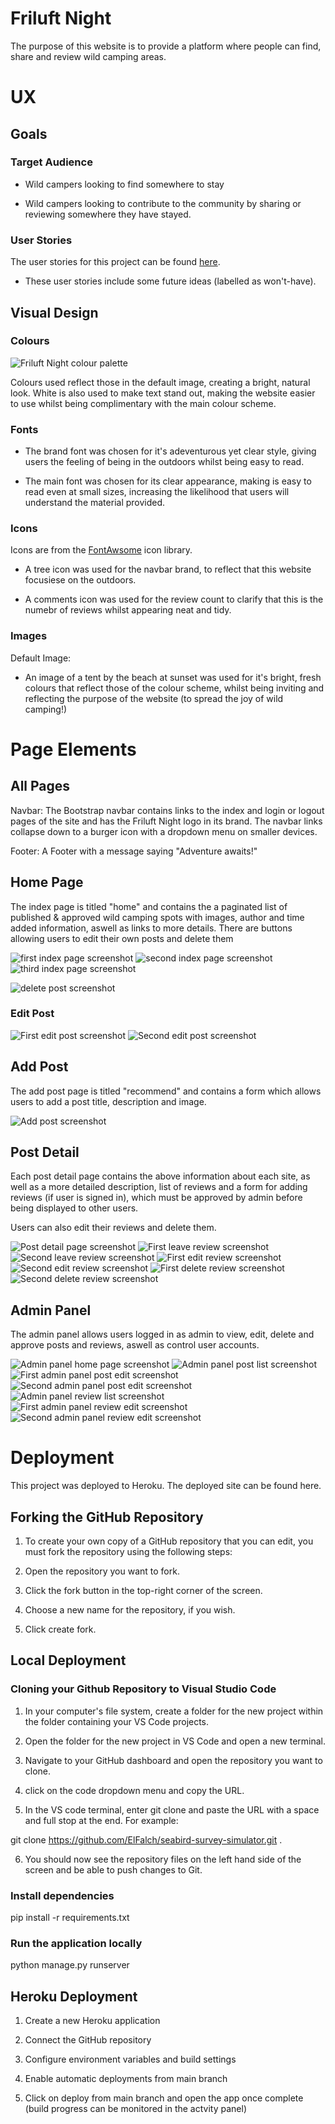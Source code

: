 # Friluft Night 

The purpose of this website is to provide a platform where people can find, share and review wild camping areas. 

# UX 

## Goals

### Target Audience 

- Wild campers looking to find somewhere to stay 

- Wild campers looking to contribute to the community by sharing or reviewing somewhere they have stayed. 

### User Stories

The user stories for this project can be found [here](https://github.com/users/ElFalch/projects/4/views/1).

- These user stories include some future ideas (labelled as won't-have). 

## Visual Design

### Colours

![Friluft Night colour palette](https://github.com/ElFalch/friluft-night/blob/main/static/images/colour-palette/friluft-night.png "Friluft Night colour palette")

Colours used reflect those in the default image, creating a bright, natural look. White is also used to make text stand out, making the website easier to use whilst being complimentary with the main colour scheme. 

### Fonts 

- The brand font was chosen for it's adeventurous yet clear style, giving users the feeling of being in the outdoors whilst being easy to read. 

- The main font was chosen for its clear appearance, making is easy to read even at small sizes, increasing the likelihood that users will understand the material provided. 

### Icons 

Icons are from the [FontAwsome](https://fontawesome.com/v4/icons/) icon library. 

- A tree icon was used for the navbar brand, to reflect that this website focusiese on the outdoors. 

- A comments icon was used for the review count to clarify that this is the numebr of reviews whilst appearing neat and tidy. 

### Images 

Default Image: 

- An image of a tent by the beach at sunset was used for it's bright, fresh colours that reflect those of the colour scheme, whilst being inviting and reflecting the purpose of the website (to spread the joy of wild camping!)

# Page Elements 

## All Pages 

Navbar: The Bootstrap navbar contains links to the index and login or logout pages of the site and has the Friluft Night logo in its brand. The navbar links collapse down to a burger icon with a dropdown menu on smaller devices.

Footer: A Footer with a message saying "Adventure awaits!" 

## Home Page

The index page is titled "home" and contains the a paginated list of published & approved wild camping spots with images, author and time added information, aswell as links to more details. There are buttons allowing users to edit their own posts and delete them 

![first index page screenshot](https://github.com/ElFalch/friluft-night/blob/main/static/images/feature-images/home-page/index-page-1.png "first index page screenshot")
![second index page screenshot](https://github.com/ElFalch/friluft-night/blob/main/static/images/feature-images/home-page/index-page-2.png "second index page screenshot")
![third index page screenshot](https://github.com/ElFalch/friluft-night/blob/main/static/images/feature-images/home-page/index-page-3.png "third index page screenshot")


![delete post screenshot](https://github.com/ElFalch/friluft-night/blob/main/static/images/feature-images/home-page/delete-post.png "delete post screenshot")


### Edit Post 

![First edit post screenshot](https://github.com/ElFalch/friluft-night/blob/main/static/images/feature-images/edit-post/edit-post-1.png "first edit post screenshot")
![Second edit post screenshot](https://github.com/ElFalch/friluft-night/blob/main/static/images/feature-images/home-page/index-page-2.png "second edit post screenshot")


## Add Post

The add post page is titled "recommend" and contains a form which allows users to add a post title, description and image.

![Add post screenshot](https://github.com/ElFalch/friluft-night/blob/main/static/images/feature-images/add-post/add-post-form.png "add post screenshot")


## Post Detail

Each post detail page contains the above information about each site, as well as a more detailed description, list of reviews and a form for adding reviews (if user is signed in), which must be approved by admin before being displayed to other users. 

Users can also edit their reviews and delete them. 

![Post detail page screenshot](https://github.com/ElFalch/friluft-night/blob/main/static/images/feature-images/post-detail-page/post-detail.png "post detail screenshot")
![First leave review screenshot](https://github.com/ElFalch/friluft-night/blob/main/static/images/feature-images/post-detail-page/leave-review-1.png "first leave review screenshot")
![Second leave review screenshot](https://github.com/ElFalch/friluft-night/blob/main/static/images/feature-images/post-detail-page/leave-review-2.png "second leave review screenshot")
![First edit review screenshot](https://github.com/ElFalch/friluft-night/blob/main/static/images/feature-images/post-detail-page/review-edit-1.png "first edit review screenshot")
![Second edit review screenshot](https://github.com/ElFalch/friluft-night/blob/main/static/images/feature-images/post-detail-page/review-edit-2.png "second edit review screenshot")
![First delete review screenshot](https://github.com/ElFalch/friluft-night/blob/main/static/images/feature-images/post-detail-page/review-delete-1.png "first delete review screenshot")
![Second delete review screenshot](https://github.com/ElFalch/friluft-night/blob/main/static/images/feature-images/post-detail-page/review-delete-2.png "second delete review screenshot")


## Admin Panel

The admin panel allows users logged in as admin to view, edit, delete and approve posts and reviews, aswell as control user accounts. 

![Admin panel home page screenshot](https://github.com/ElFalch/friluft-night/blob/main/static/images/feature-images/admin-panel/admin-panel.png "admin-panel screenshot")
![Admin panel post list screenshot](https://github.com/ElFalch/friluft-night/blob/main/static/images/feature-images/admin-panel/admin-panel-post-list.png "admin-panel post list screenshot")
![First admin panel post edit screenshot](https://github.com/ElFalch/friluft-night/blob/main/static/images/feature-images/post-detail-page/admin-panel-post-edit-1.png "first admin panel post edit screenshot")
![Second admin panel post edit screenshot](https://github.com/ElFalch/friluft-night/blob/main/static/images/feature-images/post-detail-page/admin-panel-post-edit-2.png "second admin panel post edit screenshot")
![Admin panel review list screenshot](https://github.com/ElFalch/friluft-night/blob/main/static/images/feature-images/admin-panel/admin-panel-review-list.png "admin-panel review list screenshot")
![First admin panel review edit screenshot](https://github.com/ElFalch/friluft-night/blob/main/static/images/feature-images/post-detail-page/admin-panel-review-edit-1.png "first admin panel post edit screenshot")
![Second admin panel review edit screenshot](https://github.com/ElFalch/friluft-night/blob/main/static/images/feature-images/post-detail-page/admin-panel-review-edit-2.png "second admin panel review edit screenshot")


# Deployment 

This project was deployed to Heroku. The deployed site can be found here.

## Forking the GitHub Repository

1. To create your own copy of a GitHub repository that you can edit, you must fork the repository using the following steps:

2. Open the repository you want to fork.

3. Click the fork button in the top-right corner of the screen.

4. Choose a new name for the repository, if you wish.

5. Click create fork.


## Local Deployment 

### Cloning your Github Repository to Visual Studio Code

1. In your computer's file system, create a folder for the new project within the folder containing your VS Code projects.

2. Open the folder for the new project in VS Code and open a new terminal.

3. Navigate to your GitHub dashboard and open the repository you want to clone.

4. click on the code dropdown menu and copy the URL.

5. In the VS code terminal, enter git clone and paste the URL with a space and full stop at the end. For example:

git clone https://github.com/ElFalch/seabird-survey-simulator.git .

6. You should now see the repository files on the left hand side of the screen and be able to push changes to Git.

### Install dependencies
pip install -r requirements.txt

### Run the application locally
python manage.py runserver


## Heroku Deployment 

1. Create a new Heroku application

2. Connect the GitHub repository

3. Configure environment variables and build settings

4. Enable automatic deployments from main branch

5. Click on deploy from main branch and open the app once complete (build progress can be monitored in the actvity panel)